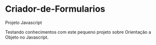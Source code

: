 # Criador-de-Formularios
Projeto Javascript

Testando conhecimentos com este pequeno projeto sobre Orientação a Objeto no Javascript.
